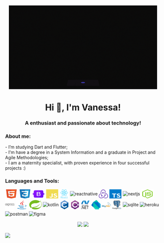 <div align="center">

![github-img](https://github.com/vanessavargas/vanessavargas/blob/main/programmer.gif)
  
</div>

<h1 align="center">Hi 👋, I'm Vanessa!</h1>
<h3 align="center">A enthusiast and passionate about technology!</h3>

<h3 align="left">
About me:</h3>
- I’m studying Dart and Flutter; </br>
- I'm have a degree in a System Information and a graduate in Project and Agile Methodologies; </br>
- I am a maternity specialist, with proven experience in four successful projects :)

<h3 align="left">Languages and Tools:</h3>
<div style="display: inline_block; margin-botton: 10px">
  <img align="center" alt="Vanessa-HTML" height="30" width="40" src="https://raw.githubusercontent.com/devicons/devicon/master/icons/html5/html5-original.svg">
  <img align="center" alt="Vanessa-CSS" height="30" width="40" src="https://raw.githubusercontent.com/devicons/devicon/master/icons/css3/css3-original.svg">
  <img align="center" alt="Vanessa-Bootstrap" height="30" width="40" src="https://raw.githubusercontent.com/devicons/devicon/master/icons/bootstrap/bootstrap-original.svg">
  <img align="center" alt="Vanessa-Js" height="30" width="40" src="https://raw.githubusercontent.com/devicons/devicon/master/icons/javascript/javascript-plain.svg">
  <img align="center" src="https://raw.githubusercontent.com/devicons/devicon/master/icons/react/react-original-wordmark.svg" alt="react" width="30" height="30"/> 
  <img align="center" src="https://reactnative.dev/img/header_logo.svg" alt="reactnative" width="30" height="30"/> 
  <img align="center" src="https://raw.githubusercontent.com/devicons/devicon/master/icons/redux/redux-original.svg" alt="redux" width="30" height="30"/> 
  <img align="center" alt="Vanessa-TypeScript" height="30" width="40" src="https://raw.githubusercontent.com/devicons/devicon/master/icons/typescript/typescript-original.svg">
  <img align="center" src="https://cdn.worldvectorlogo.com/logos/nextjs-2.svg" alt="nextjs" width="30" height="30"/> 
  <img align="center" alt="Vanessa-NodeJS" height="30" width="40" src="https://raw.githubusercontent.com/devicons/devicon/master/icons/nodejs/nodejs-original.svg">
  <img align="center" src="https://raw.githubusercontent.com/devicons/devicon/master/icons/express/express-original-wordmark.svg" alt="express" width="30" height="40"/> 
  <img align="center" alt="Vanessa-Java" height="30" width="40" src="https://raw.githubusercontent.com/devicons/devicon/master/icons/java/java-original.svg">
  <img align="center" alt="Vanessa-SpringBoot" height="30" width="40" src="https://raw.githubusercontent.com/devicons/devicon/master/icons/spring/spring-original.svg">
  <img align="center" src="https://www.vectorlogo.zone/logos/kotlinlang/kotlinlang-icon.svg" alt="kotlin" width="30" height="30"/> 
  <img align="center" src="https://raw.githubusercontent.com/devicons/devicon/master/icons/c/c-original.svg" alt="c" width="30" height="30"/>
  <img align="center" src="https://raw.githubusercontent.com/devicons/devicon/master/icons/csharp/csharp-original.svg" alt="csharp" width="30" height="30"/>
  <img align="center" src="https://raw.githubusercontent.com/devicons/devicon/master/icons/dot-net/dot-net-original-wordmark.svg" alt="dotnet" width="30" height="30"/> 
  <img align="center" src="https://raw.githubusercontent.com/devicons/devicon/master/icons/dart/dart-original.svg" alt="dart" width="30" height="30"/>
  <img align="center" src="https://raw.githubusercontent.com/devicons/devicon/master/icons/mysql/mysql-original-wordmark.svg" alt="mysql" width="30" height="30"/> 
  <img align="center" src="https://raw.githubusercontent.com/devicons/devicon/master/icons/postgresql/postgresql-original-wordmark.svg" alt="postgresql" width="30" height="30"/> 
  <img align="center" src="https://www.vectorlogo.zone/logos/sqlite/sqlite-icon.svg" alt="sqlite" width="30" height="30"/> 
  <img align="center" src="https://www.vectorlogo.zone/logos/heroku/heroku-icon.svg" alt="heroku" width="30" height="30"/> 
  <img align="center" src="https://www.vectorlogo.zone/logos/getpostman/getpostman-icon.svg" alt="postman" width="30" height="30"/> 
  <img align="center" src="https://www.vectorlogo.zone/logos/figma/figma-icon.svg" alt="figma" width="30" height="30"/> 
</div>
</br>

<div align="center">
  <picture>
  <source 
    srcset="https://github-readme-stats.vercel.app/api?username=vanessavargas&layout=compact&show_icons=true&theme=light&count_private=true"
    media="(prefers-color-scheme: light)"
  />
  <img src="https://github-readme-stats.vercel.app/api?username=vanessavargas&show_icons=true" />
  </picture>

  <picture>
  <source 
    srcset="https://github-readme-stats.vercel.app/api/top-langs/?username=vanessavargas&layout=compact&langs_count=6&hide=html, css, ejs&layout=compact&theme=dark"
    media="(prefers-color-scheme: dark)"
  />
  <img src="https://github-readme-stats.vercel.app/api?username=vanessavargas&show_icons=true" />
  </picture>
</div>
  
</br>
<div> 
  <a href="https://www.linkedin.com/in/vanessa-vargas4f/" target="_blank"><img src="https://img.shields.io/badge/-LinkedIn-%230077B5?style=for-the-badge&logo=linkedin&logoColor=white" target="_blank"></a> 
</div>
